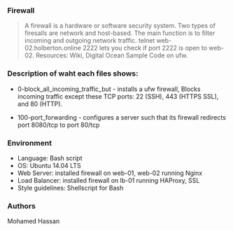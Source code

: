 ### Firewall

> A firewall is a hardware or software security system. Two types of firesalls are network and host-based. The main function is to filter incoming and outgoing network traffic. telnet web-02.holberton.online 2222 lets you check if port 2222 is open to web-02. Resources: Wiki, Digital Ocean Sample Code on ufw.

### Description of waht each files shows:

* 0-block_all_incoming_traffic_but - installs a ufw firewall, Blocks incoming traffic except these TCP ports: 22 (SSH), 443 (HTTPS SSL), and 80 (HTTP).

* 100-port_forwarding - configures a server such that its firewall redirects port 8080/tcp to port 80/tcp

### Environment

* Language: Bash script
* OS: Ubuntu 14.04 LTS
* Web Server: installed firewall on web-01, web-02 running Nginx
* Load Balancer: installed firewall on lb-01 running HAProxy, SSL
* Style guidelines: Shellscript for Bash

### Authors
Mohamed Hassan